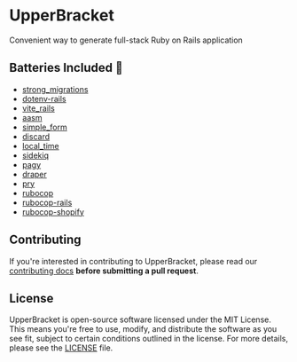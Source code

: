 # UpperBracket

Convenient way to generate full-stack Ruby on Rails application

## Batteries Included 🔋

- [strong_migrations](https://github.com/ankane/strong_migrations)
- [dotenv-rails](https://github.com/bkeepers/dotenv)
- [vite_rails](https://vite-ruby.netlify.app/)
- [aasm](https://github.com/aasm/aasm)
- [simple_form](https://github.com/heartcombo/simple_form)
- [discard](https://github.com/jhawthorn/discard)
- [local_time](https://github.com/basecamp/local_time)
- [sidekiq](https://github.com/sidekiq/sidekiq)
- [pagy](https://github.com/ddnexus/pagy)
- [draper](https://github.com/drapergem/draper)
- [pry](https://github.com/pry/pry)
- [rubocop](https://github.com/rubocop/rubocop)
- [rubocop-rails](https://github.com/rubocop/rubocop-rails)
- [rubocop-shopify](https://ruby-style-guide.shopify.dev/)

## Contributing

If you're interested in contributing to UpperBracket, please read our [contributing docs](https://github.com/maful/upperbracket/blob/main/CONTRIBUTING.md) **before submitting a pull request**.

## License

UpperBracket is open-source software licensed under the MIT License. This means you're free to use, modify, and distribute the software as you see fit, subject to certain conditions outlined in the license. For more details, please see the [LICENSE](https://github.com/maful/upperbracket/blob/main/LICENSE) file.
